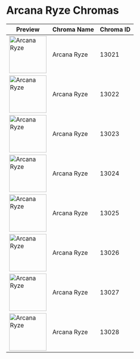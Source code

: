 # Arcana Ryze Chromas

| Preview | Chroma Name | Chroma ID |
|---|---|---|
| <img src='https://raw.communitydragon.org/latest/plugins/rcp-be-lol-game-data/global/default/v1/champion-chroma-images/13/13021.png' alt='Arcana Ryze' width='100'> | Arcana Ryze | 13021 |
| <img src='https://raw.communitydragon.org/latest/plugins/rcp-be-lol-game-data/global/default/v1/champion-chroma-images/13/13022.png' alt='Arcana Ryze' width='100'> | Arcana Ryze | 13022 |
| <img src='https://raw.communitydragon.org/latest/plugins/rcp-be-lol-game-data/global/default/v1/champion-chroma-images/13/13023.png' alt='Arcana Ryze' width='100'> | Arcana Ryze | 13023 |
| <img src='https://raw.communitydragon.org/latest/plugins/rcp-be-lol-game-data/global/default/v1/champion-chroma-images/13/13024.png' alt='Arcana Ryze' width='100'> | Arcana Ryze | 13024 |
| <img src='https://raw.communitydragon.org/latest/plugins/rcp-be-lol-game-data/global/default/v1/champion-chroma-images/13/13025.png' alt='Arcana Ryze' width='100'> | Arcana Ryze | 13025 |
| <img src='https://raw.communitydragon.org/latest/plugins/rcp-be-lol-game-data/global/default/v1/champion-chroma-images/13/13026.png' alt='Arcana Ryze' width='100'> | Arcana Ryze | 13026 |
| <img src='https://raw.communitydragon.org/latest/plugins/rcp-be-lol-game-data/global/default/v1/champion-chroma-images/13/13027.png' alt='Arcana Ryze' width='100'> | Arcana Ryze | 13027 |
| <img src='https://raw.communitydragon.org/latest/plugins/rcp-be-lol-game-data/global/default/v1/champion-chroma-images/13/13028.png' alt='Arcana Ryze' width='100'> | Arcana Ryze | 13028 |
